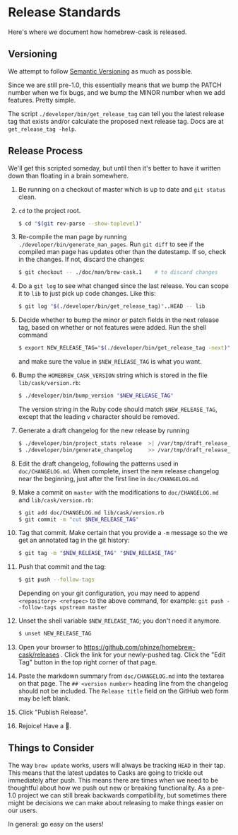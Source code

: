 # Release Standards

Here's where we document how homebrew-cask is released.

## Versioning

We attempt to follow [Semantic Versioning](http://semver.org/) as much as
possible.

Since we are still pre-1.0, this essentially means that we bump the PATCH
number when we fix bugs, and we bump the MINOR number when we add features.
Pretty simple.

The script `./developer/bin/get_release_tag` can tell you the latest release
tag that exists and/or calculate the proposed next release tag.  Docs are at
`get_release_tag -help`.

## Release Process

We'll get this scripted someday, but until then it's better to have it written
down than floating in a brain somewhere.

1. Be running on a checkout of master which is up to date and `git status` clean.
2. `cd` to the project root.

	```bash
	$ cd "$(git rev-parse --show-toplevel)"
	```

3. Re-compile the man page by running `./developer/bin/generate_man_pages`.
   Run `git diff` to see if the compiled man page has updates other than the
   datestamp.  If so, check in the changes.  If not, discard the changes:

	```bash
	$ git checkout -- ./doc/man/brew-cask.1    # to discard changes
	```

4. Do a `git log` to see what changed since the last release. You can scope it
   to `lib` to just pick up code changes.   Like this:

	```bash
	$ git log "$(./developer/bin/get_release_tag)"..HEAD -- lib
	```

5. Decide whether to bump the minor or patch fields in the next release tag,
   based on whether or not features were added.  Run the shell command

	```bash
	$ export NEW_RELEASE_TAG="$(./developer/bin/get_release_tag -next)"; echo "$NEW_RELEASE_TAG"    # or use -next -patch
	```

   and make sure the value in `$NEW_RELEASE_TAG` is what you want.
6. Bump the `HOMEBREW_CASK_VERSION` string which is stored in the file
   `lib/cask/version.rb`:

	```bash
	$ ./developer/bin/bump_version "$NEW_RELEASE_TAG"
	```

   The version string in the Ruby code should match `$NEW_RELEASE_TAG`,
   except that the leading `v` character should be removed.
7. Generate a draft changelog for the new release by running

	```bash
	$ ./developer/bin/project_stats release  >| /var/tmp/draft_release_changelog.md
	$ ./developer/bin/generate_changelog     >> /var/tmp/draft_release_changelog.md
	```

8. Edit the draft changelog, following the patterns used in `doc/CHANGELOG.md`.
   When complete, insert the new release changelog near the beginning, just
   after the first line in `doc/CHANGELOG.md`.
9. Make a commit on `master` with the modifications to `doc/CHANGELOG.md` and
   `lib/cask/version.rb`:

	```bash
	$ git add doc/CHANGELOG.md lib/cask/version.rb
	$ git commit -m "cut $NEW_RELEASE_TAG"
	```

10. Tag that commit.  Make certain that you provide a `-m` message so the we
    get an annotated tag in the git history:

	```bash
	$ git tag -m "$NEW_RELEASE_TAG" "$NEW_RELEASE_TAG"
	```

11. Push that commit and the tag:

	```bash
	$ git push --follow-tags
	```
    Depending on your git configuration, you may need to append `<repository> <refspec>`
    to the above command, for example: `git push --follow-tags upstream master`
12. Unset the shell variable `$NEW_RELEASE_TAG`; you don't need it anymore.

	```bash
	$ unset NEW_RELEASE_TAG
	```

13. Open your browser to <https://github.com/phinze/homebrew-cask/releases> .
    Click the link for your newly-pushed tag. Click the "Edit Tag" button in
    the top right corner of that page.
14. Paste the markdown summary from `doc/CHANGELOG.md` into the textarea on that
    page.  The `## <version number>` heading line from the changelog should
    not be included.  The `Release title` field on the GitHub web form may
    be left blank.
15. Click "Publish Release".
16. Rejoice! Have a :cookie:.

## Things to Consider

The way `brew update` works, users will always be tracking `HEAD` in their tap.
This means that the latest updates to Casks are going to trickle out
immediately after push. This means there are times when we need to be
thoughtful about how we push out new or breaking functionality. As a pre-1.0
project we can still break backwards compatibility, but sometimes there might
be decisions we can make about releasing to make things easier on our users.

In general: go easy on the users!
